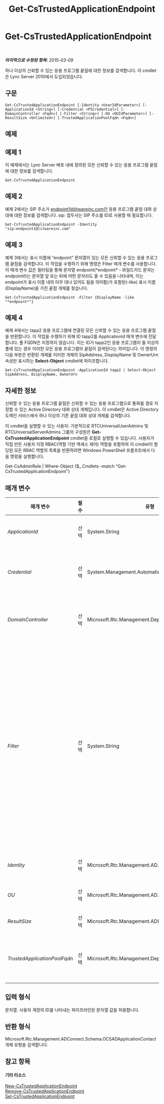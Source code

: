 ﻿---
title: Get-CsTrustedApplicationEndpoint
TOCTitle: Get-CsTrustedApplicationEndpoint
ms:assetid: f66ac464-31ef-4aa3-9b79-f9e67ebc1475
ms:mtpsurl: https://technet.microsoft.com/ko-kr/library/Gg413035(v=OCS.15)
ms:contentKeyID: 49305547
ms.date: 08/24/2015
mtps_version: v=OCS.15
ms.translationtype: HT
---

# Get-CsTrustedApplicationEndpoint

 

_**마지막으로 수정된 항목:** 2015-03-09_

하나 이상의 신뢰할 수 있는 응용 프로그램 끝점에 대한 정보를 검색합니다. 이 cmdlet은 Lync Server 2010에서 도입되었습니다.

## 구문

    Get-CsTrustedApplicationEndpoint [-Identity <UserIdParameter>] [-ApplicationId <String>] [-Credential <PSCredential>] [-DomainController <Fqdn>] [-Filter <String>] [-OU <OUIdParameter>] [-ResultSize <Unlimited>] [-TrustedApplicationPoolFqdn <Fqdn>]

## 예제

## 예제 1

이 예제에서는 Lync Server 배포 내에 정의된 모든 신뢰할 수 있는 응용 프로그램 끝점에 대한 정보를 검색합니다.

    Get-CsTrustedApplicationEndpoint

## 예제 2

예제 2에서는 SIP 주소가 endpoint1@litwareinc.com인 응용 프로그램 끝점 대화 상대에 대한 정보를 검색합니다. sip: 접두사는 SIP 주소를 ID로 사용할 때 필요합니다.

    Get-CsTrustedApplicationEndpoint -Identity "sip:endpoint1@litwareinc.com"

## 예제 3

예제 3에서는 표시 이름에 “endpoint” 문자열이 있는 모든 신뢰할 수 있는 응용 프로그램 끝점을 검색합니다. 이 작업을 수행하기 위해 명령은 Filter 매개 변수를 사용합니다. 이 매개 변수 값은 필터링을 통해 문자열 endpoint(\*endpoint\* - 와일드카드 문자는 endpoint라는 문자열 앞 또는 뒤에 어떤 문자라도 올 수 있음을 나타내며, 이는 endpoint가 표시 이름 내의 아무 데나 있어도 됨을 의미함)가 포함된(-like) 표시 이름(DisplayName)을 가진 끝점 개체를 찾습니다.

    Get-CsTrustedApplicationEndpoint -Filter {DisplayName -like "*endpoint*"}

## 예제 4

예제 4에서는 tapp2 응용 프로그램에 연결된 모든 신뢰할 수 있는 응용 프로그램 끝점을 반환합니다. 이 작업을 수행하기 위해 ID tapp2를 ApplicationId 매개 변수에 전달합니다. 풀 FQDN은 지정하지 않습니다. 이는 ID가 tapp2인 응용 프로그램이 둘 이상의 풀에 있는 경우 이러한 모든 응용 프로그램의 끝점이 검색된다는 의미입니다. 이 명령의 다음 부분은 반환된 개체를 이러한 개체의 SipAddress, DisplayName 및 OwnerUrn 속성만 표시하는 **Select-Object** cmdlet에 파이프합니다.

    Get-CsTrustedApplicationEndpoint -ApplicationId tapp2 | Select-Object SipAddress, DisplayName, OwnerUrn

## 자세한 정보

신뢰할 수 있는 응용 프로그램 끝점은 신뢰할 수 있는 응용 프로그램으로 통화를 경로 지정할 수 있는 Active Directory 대화 상대 개체입니다. 이 cmdlet은 Active Directory 도메인 서비스에서 하나 이상의 기존 끝점 대화 상대 개체를 검색합니다.

이 cmdlet을 실행할 수 있는 사용자: 기본적으로 RTCUniversalUserAdmins 및 RTCUniversalServerAdmins 그룹의 구성원은 **Get-CsTrustedApplicationEndpoint** cmdlet을 로컬로 실행할 수 있습니다. 사용자가 직접 만든 사용자 지정 RBAC(역할 기반 액세스 제어) 역할을 포함하여 이 cmdlet이 할당된 모든 RBAC 역할의 목록을 반환하려면 Windows PowerShell 프롬프트에서 다음 명령을 실행합니다.

Get-CsAdminRole | Where-Object {$\_.Cmdlets –match "Get-CsTrustedApplicationEndpoint"}

## 매개 변수


<table>
<colgroup>
<col style="width: 25%" />
<col style="width: 25%" />
<col style="width: 25%" />
<col style="width: 25%" />
</colgroup>
<thead>
<tr class="header">
<th>매개 변수</th>
<th>필수</th>
<th>유형</th>
<th>설명</th>
</tr>
</thead>
<tbody>
<tr class="odd">
<td><p><em>ApplicationId</em></p></td>
<td><p>선택</p></td>
<td><p>System.String</p></td>
<td><p>검색할 끝점에서 신뢰할 수 있는 응용 프로그램의 응용 프로그램 ID입니다.</p></td>
</tr>
<tr class="even">
<td><p><em>Credential</em></p></td>
<td><p>선택</p></td>
<td><p>System.Management.Automation.PSCredential</p></td>
<td><p>끝점을 검색하는 데 사용할 대체 자격 증명입니다. <strong>Get-Credential</strong> cmdlet을 호출하여 PSCredential 개체를 검색할 수 있습니다.</p></td>
</tr>
<tr class="odd">
<td><p><em>DomainController</em></p></td>
<td><p>선택</p></td>
<td><p>Microsoft.Rtc.Management.Deploy.Fqdn</p></td>
<td><p>도메인 컨트롤러를 지정하도록 합니다. 도메인 컨트롤러가 지정되지 않은 경우 사용 가능한 첫 번째 도메인 컨트롤러가 사용됩니다.</p></td>
</tr>
<tr class="even">
<td><p><em>Filter</em></p></td>
<td><p>선택</p></td>
<td><p>System.String</p></td>
<td><p>Lync Server 관련 특성을 필터링하여 반환된 데이터를 제한할 수 있도록 합니다. 예를 들어 반환되는 데이터를 표시 이름 또는 SIP 주소가 특정 와일드카드 패턴과 일치하는 연락처로 제한할 수 있습니다.</p>
<p>Filter 매개 변수는 <strong>Where-Object</strong> cmdlet에 사용되는 구문과 동일한 Windows PowerShell 필터링 구문을 사용합니다. 예를 들어 Enterprise Voice를 사용하도록 설정된 대화 상대만 반환하는 필터는 {EnterpriseVoiceEnabled -eq $True}와 같이 나타납니다. 여기서 EnterpriseVoiceEnabled는 Active Directory 특성을 나타내고 -eq는 비교 연산자(같음)를 나타내며 $True(기본 제공 Windows PowerShell 변수)는 필터 값을 나타냅니다.</p></td>
</tr>
<tr class="odd">
<td><p><em>Identity</em></p></td>
<td><p>선택</p></td>
<td><p>Microsoft.Rtc.Management.AD.UserIdParameter</p></td>
<td><p>수정할 응용 프로그램 끝점의 ID(고유 이름), SIP 주소 또는 표시 이름입니다.</p></td>
</tr>
<tr class="even">
<td><p><em>OU</em></p></td>
<td><p>선택</p></td>
<td><p>Microsoft.Rtc.Management.AD.OUIdParameter</p></td>
<td><p>끝점이 상주한 OU입니다.</p></td>
</tr>
<tr class="odd">
<td><p><em>ResultSize</em></p></td>
<td><p>선택</p></td>
<td><p>Microsoft.Rtc.Management.ADConnect.Core.Unlimited</p></td>
<td><p>검색할 끝점 레코드의 최대 수입니다.</p></td>
</tr>
<tr class="even">
<td><p><em>TrustedApplicationPoolFqdn</em></p></td>
<td><p>선택</p></td>
<td><p>Microsoft.Rtc.Management.Deploy.Fqdn</p></td>
<td><p>검색할 끝점의 응용 프로그램과 연결된 신뢰할 수 있는 응용 프로그램 풀의 FQDN(정규화된 도메인 이름)입니다.</p></td>
</tr>
</tbody>
</table>


## 입력 형식

문자열. 사용자 계정의 ID를 나타내는 파이프라인된 문자열 값을 허용합니다.

## 반환 형식

Microsoft.Rtc.Management.ADConnect.Schema.OCSADApplicationContact 개체 유형을 검색합니다.

## 참고 항목

#### 기타 리소스

[New-CsTrustedApplicationEndpoint](new-cstrustedapplicationendpoint.md)  
[Remove-CsTrustedApplicationEndpoint](remove-cstrustedapplicationendpoint.md)  
[Set-CsTrustedApplicationEndpoint](set-cstrustedapplicationendpoint.md)

